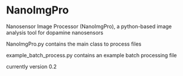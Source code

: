 # NanoImgPro
Nanosensor Image Processor (NanoImgPro), a python-based image analysis tool for dopamine nanosensors 


NanoImgPro.py contains the main class to process files


example_batch_process.py contains an example batch processing file



currently version 0.2
